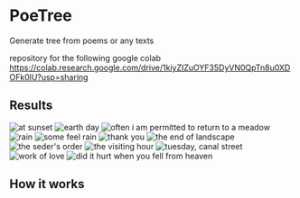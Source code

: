 # PoeTree

Generate tree from poems or any texts

repository for the following google colab
https://colab.research.google.com/drive/1kiyZIZuOYF35DyVN0QpTn8u0XDOFk0lU?usp=sharing


## Results
![at sunset](https://user-images.githubusercontent.com/73414720/166861264-f7b9fc44-fae8-4e7e-b7a1-b1646f59d03d.png)
![earth day](https://user-images.githubusercontent.com/73414720/166861273-a25db418-db58-4eed-be6b-0d94d793fdba.png)
![often i am permitted to return to a meadow](https://user-images.githubusercontent.com/73414720/166861280-0a188a67-dfe9-49a2-9d8d-642eeccdc264.png)
![rain](https://user-images.githubusercontent.com/73414720/166861283-31215ae9-f580-4da8-8968-82e095482f43.png)
![some feel rain](https://user-images.githubusercontent.com/73414720/166861289-0a650c33-721a-47d2-abad-b19deb34cb67.png)
![thank you](https://user-images.githubusercontent.com/73414720/166861295-6991f398-5c16-4944-8089-0b773d1d0555.png)
![the end of landscape](https://user-images.githubusercontent.com/73414720/166861300-d72ab2a5-dcb5-4a13-a49a-2bef1dcd5027.png)
![the seder's order](https://user-images.githubusercontent.com/73414720/166861313-58a58ee7-b652-4cfd-ab94-4f22e535adc0.png)
![the visiting hour](https://user-images.githubusercontent.com/73414720/166861318-b20f8142-2cd0-4cb5-ad59-8a8cbdd09200.png)
![tuesday, canal street](https://user-images.githubusercontent.com/73414720/166861327-1e0c3814-6922-4c77-8071-defef08828fe.png)
![work of love](https://user-images.githubusercontent.com/73414720/166861329-f35e5e6b-83a6-4ac3-af3d-2b2b04790445.png)
![did it hurt when you fell from heaven](https://user-images.githubusercontent.com/73414720/166861336-5755df5c-1a1a-4047-869c-3c75bc42cf38.png)
<br/>

## How it works

